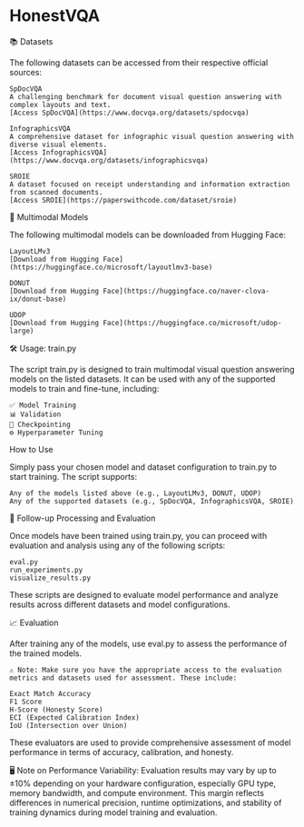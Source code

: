 # HonestVQA

📚 Datasets

The following datasets can be accessed from their respective official sources:

    SpDocVQA
    A challenging benchmark for document visual question answering with complex layouts and text.
    [Access SpDocVQA](https://www.docvqa.org/datasets/spdocvqa)

    InfographicsVQA
    A comprehensive dataset for infographic visual question answering with diverse visual elements.
    [Access InfographicsVQA](https://www.docvqa.org/datasets/infographicsvqa)

    SROIE
    A dataset focused on receipt understanding and information extraction from scanned documents.
    [Access SROIE](https://paperswithcode.com/dataset/sroie)

🧠 Multimodal Models

The following multimodal models can be downloaded from Hugging Face:

    LayoutLMv3
    [Download from Hugging Face](https://huggingface.co/microsoft/layoutlmv3-base)

    DONUT
    [Download from Hugging Face](https://huggingface.co/naver-clova-ix/donut-base)

    UDOP
    [Download from Hugging Face](https://huggingface.co/microsoft/udop-large)

🛠️ Usage: train.py

The script train.py is designed to train multimodal visual question answering models on the listed datasets. It can be used with any of the supported models to train and fine-tune, including:

    ✅ Model Training
    📊 Validation
    🧱 Checkpointing
    ⚙️ Hyperparameter Tuning

How to Use

Simply pass your chosen model and dataset configuration to train.py to start training. The script supports:

    Any of the models listed above (e.g., LayoutLMv3, DONUT, UDOP)
    Any of the supported datasets (e.g., SpDocVQA, InfographicsVQA, SROIE)

🔁 Follow-up Processing and Evaluation

Once models have been trained using train.py, you can proceed with evaluation and analysis using any of the following scripts:

    eval.py
    run_experiments.py
    visualize_results.py

These scripts are designed to evaluate model performance and analyze results across different datasets and model configurations.

📈 Evaluation

After training any of the models, use eval.py to assess the performance of the trained models.

    ⚠️ Note: Make sure you have the appropriate access to the evaluation metrics and datasets used for assessment. These include:

    Exact Match Accuracy
    F1 Score
    H-Score (Honesty Score)
    ECI (Expected Calibration Index)
    IoU (Intersection over Union)

These evaluators are used to provide comprehensive assessment of model performance in terms of accuracy, calibration, and honesty.

🖥️ Note on Performance Variability: Evaluation results may vary by up to ±10% depending on your hardware configuration, especially GPU type, memory bandwidth, and compute environment. This margin reflects differences in numerical precision, runtime optimizations, and stability of training dynamics during model training and evaluation.

